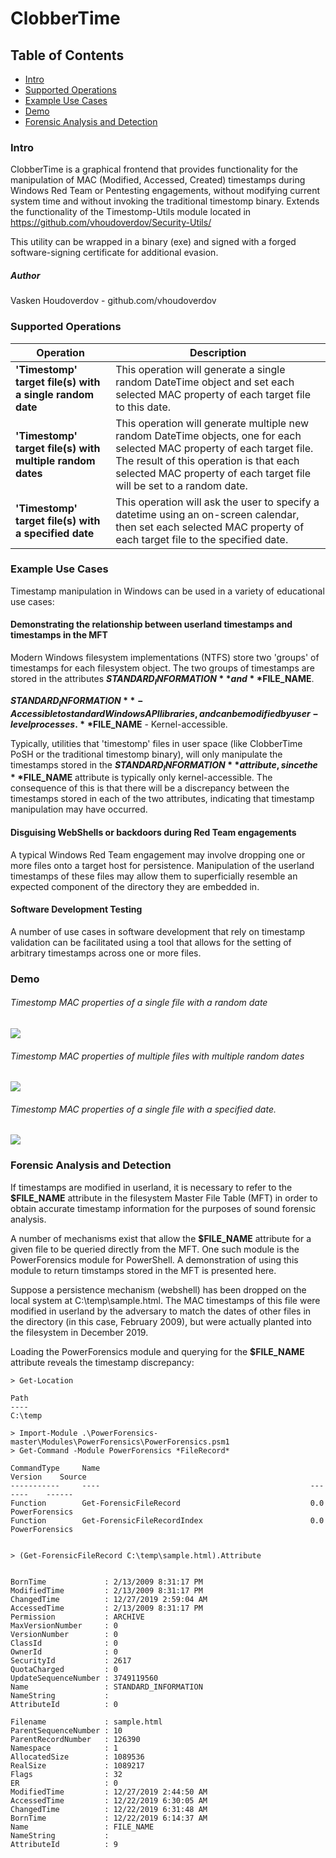 # ClobberTime

## Table of Contents
* [Intro](#intro)
* [Supported Operations](#operations)
* [Example Use Cases](#use-cases)
* [Demo](#demo)
* [Forensic Analysis and Detection](#forensics)
### <a name="intro"></a>Intro
ClobberTime is a graphical frontend that provides functionality for the manipulation of MAC (Modified, Accessed, Created) timestamps during Windows Red Team or Pentesting engagements, without modifying current system time and without invoking the traditional timestomp binary.  Extends the functionality of the Timestomp-Utils module located in https://github.com/vhoudoverdov/Security-Utils/

This utility can be wrapped in a binary (exe) and signed with a forged software-signing certificate for additional evasion.

##### Author
Vasken Houdoverdov  - github.com/vhoudoverdov

### <a name="operations"></a>Supported Operations

| Operation | Description |
| --- | --- |
| **'Timestomp' target file(s) with a single random date** | This operation will generate a single random DateTime object and set each selected MAC property of each target file to this date. |
| **'Timestomp' target file(s) with multiple random dates** | This operation will generate multiple new random DateTime objects, one for each selected MAC property of each target file.  The result of this operation is that each selected MAC property of each target file will be set to a random date. 
 | **'Timestomp' target file(s) with a specified date** | This operation will ask the user to specify a datetime using an on-screen calendar, then set each selected MAC property of each target file to the specified date.|

### <a name="use-cases"></a>Example Use Cases
Timestamp manipulation in Windows can be used in a variety of educational use cases:
#### Demonstrating the relationship between userland timestamps and timestamps in the MFT
Modern Windows filesystem implementations (NTFS) store two 'groups' of timestamps for each filesystem object.  The two groups of timestamps are stored in the attributes **$STANDARD_INFORMATION** and **$FILE_NAME**.  

**$STANDARD_INFORMATION** - Accessible to standard Windows API libraries, and can be modified by user-level processes. 
**$FILE_NAME** - Kernel-accessible. 

Typically, utilities that 'timestomp' files in user space (like ClobberTime PoSH or the traditional timestomp binary), will only manipulate the timestamps stored in the **$STANDARD_INFORMATION** attribute, since the **$FILE_NAME** attribute is typically only kernel-accessible.  The consequence of this is that there will be a discrepancy between the timestamps stored in each of the two attributes, indicating that timestamp manipulation may have occurred.

#### Disguising WebShells or backdoors during Red Team engagements
A typical Windows Red Team engagement may involve dropping one or more files onto a target host for persistence.  Manipulation of the userland timestamps of these files may allow them to superficially resemble an expected component of the directory they are embedded in.

#### Software Development Testing
A number of use cases in software development that rely on timestamp validation can be facilitated using a tool that allows for the setting of arbitrary timestamps across one or more files.

### <a name="demo"></a>Demo
###### Timestomp MAC properties of a single file with a random date

![](demo/demo-single-file-single-date.gif)

###### Timestomp MAC properties of multiple files with multiple random dates

![](demo/demo-multiple-files-multiple-dates.gif)

###### Timestomp MAC properties of a single file with a specified date. 

![](demo/demo-single-file-specific-date.gif)

### <a name="forensics"></a>Forensic Analysis and Detection
If timestamps are modified in userland, it is necessary to refer to the **$FILE_NAME** attribute in the filesystem Master File Table (MFT) in order to obtain accurate timestamp information for the purposes of sound forensic analysis.

A number of mechanisms exist that allow the **$FILE_NAME** attribute for a given file to be queried directly from the MFT.  One such module is the PowerForensics module for PowerShell.  A demonstration of using this module to return timstamps stored in the MFT is presented here.

Suppose a persistence mechanism (webshell) has been dropped on the local system at C:\temp\sample.html.  The MAC timestamps of this file were modified in userland by the adversary to match the dates of other files in the directory (in this case, February 2009), but were actually planted into the filesystem in December 2019.

Loading the PowerForensics module and querying for the **$FILE_NAME** attribute reveals the timestamp discrepancy:
```
> Get-Location

Path
----
C:\temp

> Import-Module .\PowerForensics-master\Modules\PowerForensics\PowerForensics.psm1
> Get-Command -Module PowerForensics *FileRecord*

CommandType     Name                                               Version    Source
-----------     ----                                               -------    ------
Function        Get-ForensicFileRecord                             0.0        PowerForensics
Function        Get-ForensicFileRecordIndex                        0.0        PowerForensics


> (Get-ForensicFileRecord C:\temp\sample.html).Attribute


BornTime             : 2/13/2009 8:31:17 PM
ModifiedTime         : 2/13/2009 8:31:17 PM
ChangedTime          : 12/27/2019 2:59:04 AM
AccessedTime         : 2/13/2009 8:31:17 PM
Permission           : ARCHIVE
MaxVersionNumber     : 0
VersionNumber        : 0
ClassId              : 0
OwnerId              : 0
SecurityId           : 2617
QuotaCharged         : 0
UpdateSequenceNumber : 3749119560
Name                 : STANDARD_INFORMATION
NameString           :
AttributeId          : 0

Filename             : sample.html
ParentSequenceNumber : 10
ParentRecordNumber   : 126390
Namespace            : 1
AllocatedSize        : 1089536
RealSize             : 1089217
Flags                : 32
ER                   : 0
ModifiedTime         : 12/27/2019 2:44:50 AM
AccessedTime         : 12/22/2019 6:30:05 AM
ChangedTime          : 12/22/2019 6:31:48 AM
BornTime             : 12/22/2019 6:14:37 AM
Name                 : FILE_NAME
NameString           :
AttributeId          : 9
```
